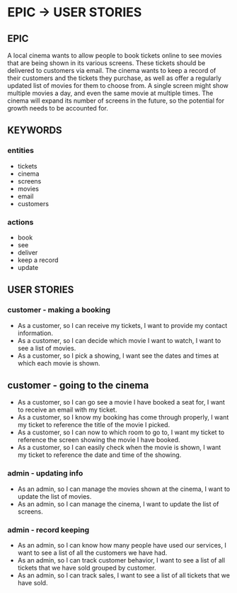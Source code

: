 # EPIC -> USER STORIES

## EPIC

A local cinema wants to allow people to book tickets online to see movies that are being shown in its various screens. These tickets should be delivered to customers via email. The cinema wants to keep a record of their customers and the tickets they purchase, as well as offer a regularly updated list of movies for them to choose from. A single screen might show multiple movies a day, and even the same movie at multiple times. The cinema will expand its number of screens in the future, so the potential for growth needs to be accounted for.

## KEYWORDS

### entities

- tickets
- cinema
- screens
- movies
- email
- customers

### actions

- book
- see
- deliver
- keep a record
- update

## USER STORIES

### customer - making a booking

- As a customer, so I can receive my tickets, I want to provide my contact information.
- As a customer, so I can decide which movie I want to watch, I want to see a list of movies.
- As a customer, so I pick a showing, I want see the dates and times at which each movie is shown.

## customer - going to the cinema

- As a customer, so I can go see a movie I have booked a seat for, I want to receive an email with my ticket.
- As a customer, so I know my booking has come through properly, I want my ticket to reference the title of the movie I picked.
- As a customer, so I can now to which room to go to, I want my ticket to reference the screen showing the movie I have booked.
- As a customer, so I can easily check when the movie is shown, I want my ticket to reference the date and time of the showing.
  
### admin - updating info

- As an admin, so I can manage the movies shown at the cinema, I want to update the list of movies.
- As an admin, so I can manage the cinema, I want to update the list of screens.

### admin - record keeping

- As an admin, so I can know how many people have used our services, I want to see a list of all the customers we have had.
- As an admin, so I can track customer behavior, I want to see a list of all tickets that we have sold grouped by customer.
- As an admin, so I can track sales, I want to see a list of all tickets that we have sold.
  